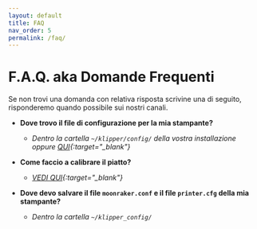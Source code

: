```yaml
---
layout: default
title: FAQ
nav_order: 5
permalink: /faq/
---
```


# F.A.Q. aka Domande Frequenti

Se non trovi una domanda con relativa risposta scrivine una di seguito, risponderemo quando possibile sui nostri canali.

* **Dove trovo il file di configurazione per la mia stampante?**
  - *Dentro la cartella `~/klipper/config/` della vostra installazione oppure [QUI](https://github.com/KevinOConnor/klipper/tree/master/config){:target="_blank"}*


* **Come faccio a calibrare il piatto?**
  - *[VEDI QUI](https://klipper-italia.xyz/impostazioni/calibrazioni-klipper/){:target="_blank"}*


* **Dove devo salvare il file `moonraker.conf` e il file `printer.cfg` della mia stampante?**
  - *Dentro la cartella `~/klipper_config/`*
